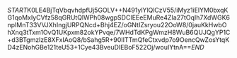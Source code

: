 $START$K0LE4BjTqVbqvhdpfUj5GOLV++N491ylYlQlCzV55/iMyz1iElYM0bxqKG1qoMxIyCVfz58qGRUtQlWPh08wgpSDCIEEeEMuRe4ZIa27tOqIh7XdWGK6npIMnT33VVJXhIngjURPQNcd+Bhj4EZ/oGNtIZsryou22OoW8/0jauKkHwbOhXnq3tTxm1OvQ1UKpxm82okYPvqe/7WHdTdKPgWmzH8WuB6QUJQgYP1C+d3BTgmzlzE8XFxIAoQ8/bSahg5R+90IITTmQfeCtxvdp7o9OencQwZosYtqKD4zENohGBe121teU53+1Cye43BveuDIEBoF522Oj/wouIYtnA==$END$